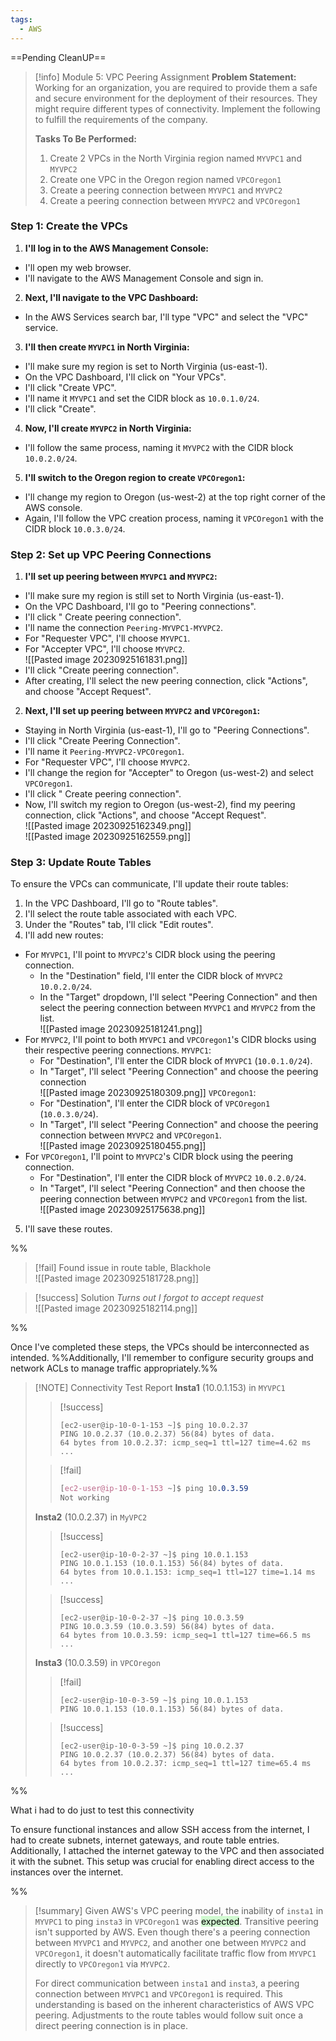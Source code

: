 ```yaml
---
tags:
  - AWS
---
```

==Pending CleanUP==
 

> [!info] Module 5: VPC Peering Assignment
> **Problem Statement:** 
> Working for an organization, you are required to provide them a safe and secure environment for the deployment of their resources. They might require different types of connectivity. Implement the following to fulfill the requirements of the company. 
> 
> **Tasks To Be Performed:** 
> 1. Create 2 VPCs in the North Virginia region named `MYVPC1` and `MYVPC2` 
> 2. Create one VPC in the Oregon region named `VPCOregon1` 
> 3. Create a peering connection between `MYVPC1` and `MYVPC2` 
> 4. Create a peering connection between `MYVPC2` and `VPCOregon1` 


### Step 1: Create the VPCs

1. **I'll log in to the AWS Management Console:**
  - I'll open my web browser.
  - I'll navigate to the AWS Management Console and sign in.

2. **Next, I'll navigate to the VPC Dashboard:**
  - In the AWS Services search bar, I'll type "VPC" and select the "VPC" service.

3. **I'll then create `MYVPC1` in North Virginia:**
  - I'll make sure my region is set to North Virginia (us-east-1).
  - On the VPC Dashboard, I'll click on "Your VPCs".
  - I'll click "Create VPC".
  - I'll name it `MYVPC1` and set the CIDR block as `10.0.1.0/24`.
  - I'll click "Create".

4. **Now, I'll create `MYVPC2` in North Virginia:**
  - I'll follow the same process, naming it `MYVPC2` with the CIDR block `10.0.2.0/24`.

5. **I'll switch to the Oregon region to create `VPCOregon1`:**
  - I'll change my region to Oregon (us-west-2) at the top right corner of the AWS console.
  - Again, I'll follow the VPC creation process, naming it `VPCOregon1` with the CIDR block `10.0.3.0/24`.

### Step 2: Set up VPC Peering Connections

1. **I'll set up peering between `MYVPC1` and `MYVPC2`:**
  
  - I'll make sure my region is still set to North Virginia (us-east-1).
  - On the VPC Dashboard, I'll go to "Peering connections".
  - I'll click " Create peering connection".
  - I'll name the connection `Peering-MYVPC1-MYVPC2`.
  - For "Requester VPC", I'll choose `MYVPC1`.
  - For "Accepter VPC", I'll choose `MYVPC2`.
    <br>![[Pasted image 20230925161831.png]]
  - I'll click "Create peering connection".
  - After creating, I'll select the new peering connection, click "Actions", and choose "Accept Request".
 
2. **Next, I'll set up peering between `MYVPC2` and `VPCOregon1`:**
  
  - Staying in North Virginia (us-east-1), I'll go to "Peering Connections".
  - I'll click "Create Peering Connection".
  - I'll name it `Peering-MYVPC2-VPCOregon1`.
  - For "Requester VPC", I'll choose `MYVPC2`.
  - I'll change the region for "Accepter" to Oregon (us-west-2) and select `VPCOregon1`.
  - I'll click " Create peering connection".
  - Now, I'll switch my region to Oregon (us-west-2), find my peering connection, click "Actions", and choose "Accept Request".
  <br>![[Pasted image 20230925162349.png]]
  <br>![[Pasted image 20230925162559.png]]
### Step 3: Update Route Tables

To ensure the VPCs can communicate, I'll update their route tables:

1. In the VPC Dashboard, I'll go to "Route tables".
2. I'll select the route table associated with each VPC.
3. Under the "Routes" tab, I'll click "Edit routes".
4. I'll add new routes:
  - For `MYVPC1`, I'll point to `MYVPC2`'s CIDR block using the peering connection.
    - In the "Destination" field, I'll enter the CIDR block of `MYVPC2` `10.0.2.0/24`.
    - In the "Target" dropdown, I'll select "Peering Connection" and then select the peering connection between `MYVPC1` and `MYVPC2` from the list.
      <br>![[Pasted image 20230925181241.png]]
  - For `MYVPC2`, I'll point to both `MYVPC1` and `VPCOregon1`'s CIDR blocks using their respective peering connections.
    `MYVPC1`:
    - For "Destination", I'll enter the CIDR block of `MYVPC1` (`10.0.1.0/24`).
    - In "Target", I'll select "Peering Connection" and choose the peering connection
      <br>![[Pasted image 20230925180309.png]]
    `VPCOregon1`:
    - For "Destination", I'll enter the CIDR block of `VPCOregon1` (`10.0.3.0/24`).
    - In "Target", I'll select "Peering Connection" and choose the peering connection between `MYVPC2` and `VPCOregon1`.
      <br>![[Pasted image 20230925180455.png]]
  - For `VPCOregon1`, I'll point to `MYVPC2`'s CIDR block using the peering connection.
    - For "Destination", I'll enter the CIDR block of `MYVPC2` `10.0.2.0/24`.
    - In "Target", I'll select "Peering Connection" and then choose the peering connection between `MYVPC2` and `VPCOregon1` from the list.
      <br>![[Pasted image 20230925175638.png]]
5. I'll save these routes.

%%

> [!fail] Found issue in route table, Blackhole
> <br>![[Pasted image 20230925181728.png]]

> [!success] Solution
> *Turns out I forgot to accept request*
> <br>![[Pasted image 20230925182114.png]]

%%

Once I've completed these steps, the VPCs should be interconnected as intended. %%Additionally, I'll remember to configure security groups and network ACLs to manage traffic appropriately.%%




> [!NOTE] Connectivity Test Report
> **Insta1** (10.0.1.153) in `MYVPC1`
> 
> > [!success]
> > ```
> > [ec2-user@ip-10-0-1-153 ~]$ ping 10.0.2.37
> > PING 10.0.2.37 (10.0.2.37) 56(84) bytes of data.
> > 64 bytes from 10.0.2.37: icmp_seq=1 ttl=127 time=4.62 ms
> > ...
> > ```
> 
> > [!fail]
> > ```css
> > [ec2-user@ip-10-0-1-153 ~]$ ping 10.0.3.59
> > Not working
> > ```
> > 
> 
> **Insta2** (10.0.2.37) in `MyVPC2`
> 
> > [!success]
> > ```
> > [ec2-user@ip-10-0-2-37 ~]$ ping 10.0.1.153
> > PING 10.0.1.153 (10.0.1.153) 56(84) bytes of data.
> > 64 bytes from 10.0.1.153: icmp_seq=1 ttl=127 time=1.14 ms
> > ...
> > ```
> 
> > [!success]
> > ```
> > [ec2-user@ip-10-0-2-37 ~]$ ping 10.0.3.59
> > PING 10.0.3.59 (10.0.3.59) 56(84) bytes of data.
> > 64 bytes from 10.0.3.59: icmp_seq=1 ttl=127 time=66.5 ms
> > ...
> > ```
> 
> **Insta3** (10.0.3.59) in `VPCOregon`
> 
> > [!fail]
> > ```
> > [ec2-user@ip-10-0-3-59 ~]$ ping 10.0.1.153
> > PING 10.0.1.153 (10.0.1.153) 56(84) bytes of data.
> > ```
> > 
> 
> > [!success]
> > ```
> > [ec2-user@ip-10-0-3-59 ~]$ ping 10.0.2.37
> > PING 10.0.2.37 (10.0.2.37) 56(84) bytes of data.
> > 64 bytes from 10.0.2.37: icmp_seq=1 ttl=127 time=65.4 ms
> > ...
> > ```
> > 
> 

%%

What i had to do just to test this connectivity

To ensure functional instances and allow SSH access from the internet, I had to create subnets, internet gateways, and route table entries. Additionally, I attached the internet gateway to the VPC and then associated it with the subnet. This setup was crucial for enabling direct access to the instances over the internet.

%%

> [!summary]
> Given AWS's VPC peering model, the inability of `insta1` in `MYVPC1` to ping `insta3` in `VPCOregon1` was <mark style="background: #BBFABBA6;">expected</mark>. Transitive peering isn't supported by AWS. Even though there's a peering connection between `MYVPC1` and `MYVPC2`, and another one between `MYVPC2` and `VPCOregon1`, it doesn't automatically facilitate traffic flow from `MYVPC1` directly to `VPCOregon1` via `MYVPC2`.
> 
> For direct communication between `insta1` and `insta3`, a peering connection between `MYVPC1` and `VPCOregon1` is required. This understanding is based on the inherent characteristics of AWS VPC peering. Adjustments to the route tables would follow suit once a direct peering connection is in place.